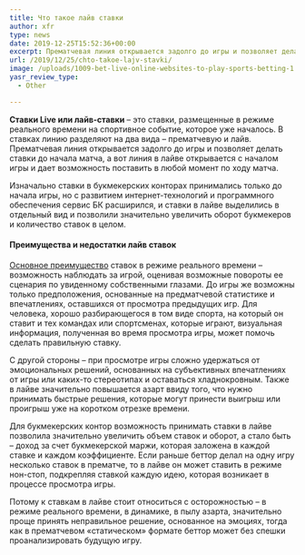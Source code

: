 ```yaml
---
title: Что такое лайв ставки
author: xfr
type: news
date: 2019-12-25T15:52:36+00:00
excerpt: Прематчевая линия открывается задолго до игры и позволяет делать ставки до начала матча, а вот линия в лайве открывается с началом игры и дает возможность поставить в любой момент по ходу матча...
url: /2019/12/25/chto-takoe-lajv-stavki/
image: /uploads/1009-bet-live-online-websites-to-play-sports-betting-1.jpg
yasr_review_type:
  - Other

---
```

**Ставки Live или лайв-ставки** – это ставки, размещенные в режиме реального времени на спортивное событие, которое уже началось. В ставках линию разделяют на два вида – прематчевую и лайв. Прематчевая линия открывается задолго до игры и позволяет делать ставки до начала матча, а вот линия в лайве открывается с началом игры и дает возможность поставить в любой момент по ходу матча.

Изначально ставки в букмекерских конторах принимались только до начала игры, но с развитием интернет-технологий и программного обеспечения сервис БК расширился, и ставки в лайве выделились в отдельный вид и позволили значительно увеличить оборот букмекеров и количество ставок в целом.

#### Преимущества и недостатки лайв ставок

<span style="text-decoration: underline;">Основное преимущество</span> ставок в режиме реального времени – возможность наблюдать за игрой, оценивая возможные повороты ее сценария по увиденному собственными глазами. До игры же возможны только предположения, основанные на предматчевой статистике и впечатлениях, оставшихся от просмотра предыдущих игр. Для человека, хорошо разбирающегося в том виде спорта, на который он ставит и тех командах или спортсменах, которые играют, визуальная информация, полученная во время просмотра игры, может помочь сделать правильную ставку.







С другой стороны – при просмотре игры сложно удержаться от эмоциональных решений, основанных на субъективных впечатлениях от игры или каких-то стереотипах и оставаться хладнокровным. Также в лайве значительно повышается азарт ввиду того, что нужно принимать быстрые решения, которые могут принести выигрыш или проигрыш уже на коротком отрезке времени.

Для букмекерских контор возможность принимать ставки в лайве позволила значительно увеличить объем ставок и оборот, а стало быть – доход за счет букмекерской маржи, которая заложена в каждой ставке и каждом коэффициенте. Если раньше беттор делал на одну игру несколько ставок в прематче, то в лайве он может ставить в режиме нон-стоп, подкрепляя ставкой каждую идею, которая возникает в процессе просмотра игры.

Потому к ставкам в лайве стоит относиться с осторожностью – в режиме реального времени, в динамике, в пылу азарта, значительно проще принять неправильное решение, основанное на эмоциях, тогда как в прематчевом &#171;статическом&#187; формате беттор может без спешки проанализировать будущую игру.